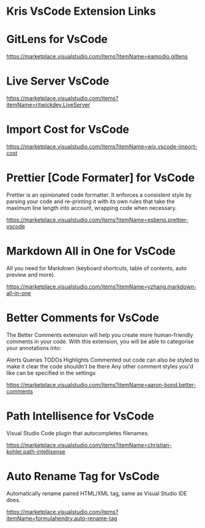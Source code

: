 # Kris VsCode Extension Links 



# GitLens for VsCode

https://marketplace.visualstudio.com/items?itemName=eamodio.gitlens


# Live Server VsCode 

https://marketplace.visualstudio.com/items?itemName=ritwickdey.LiveServer


# Import Cost for VsCode 

https://marketplace.visualstudio.com/items?itemName=wix.vscode-import-cost


# Prettier [Code Formater] for VsCode 

Prettier is an opinionated code formatter. It enforces a consistent style by parsing your code and re-printing it with its own rules that take the maximum line length into account, wrapping code when necessary.

https://marketplace.visualstudio.com/items?itemName=esbenp.prettier-vscode


# Markdown All in One for VsCode 

All you need for Markdown (keyboard shortcuts, table of contents, auto preview and more).

https://marketplace.visualstudio.com/items?itemName=yzhang.markdown-all-in-one


# Better Comments for VsCode 

The Better Comments extension will help you create more human-friendly comments in your code.
With this extension, you will be able to categorise your annotations into:

Alerts
Queries
TODOs
Highlights
Commented out code can also be styled to make it clear the code shouldn't be there
Any other comment styles you'd like can be specified in the settings

https://marketplace.visualstudio.com/items?itemName=aaron-bond.better-comments


# Path Intellisence for VsCode 

Visual Studio Code plugin that autocompletes filenames.

https://marketplace.visualstudio.com/items?itemName=christian-kohler.path-intellisense


# Auto Rename Tag for VsCode 

Automatically rename paired HTML/XML tag, same as Visual Studio IDE does.

https://marketplace.visualstudio.com/items?itemName=formulahendry.auto-rename-tag
